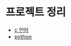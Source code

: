 # 프로젝트 정리

- [c 언어](git@github.com:shinnyeonki/my_projects.git/tree/c)
- [python](git@github.com:shinnyeonki/my_projects.git/tree/python)

